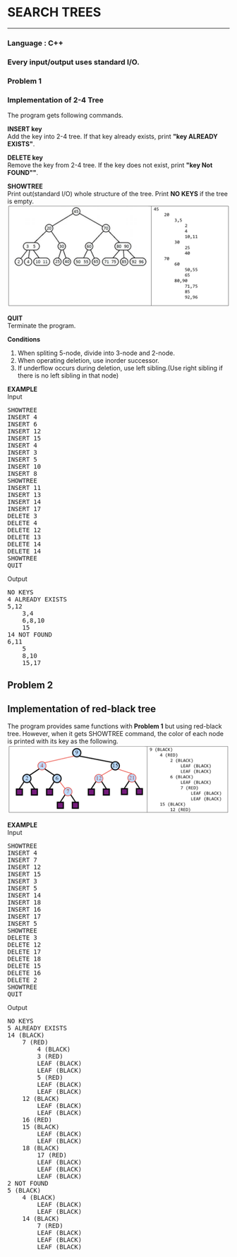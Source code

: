 # SEARCH TREES
-------------
   
### Language : C++   
### Every input/output uses standard I/O.   
   
### Problem 1   
### Implementation of 2-4 Tree   
The program gets following commands.   
   
**INSERT key**   
Add the key into 2-4 tree. If that key already exists, print __"key ALREADY EXISTS"__.
   
**DELETE key**   
Remove the key from 2-4 tree. If the key does not exist, print __"key Not FOUND""__.
   
**SHOWTREE**   
Print out(standard I/O) whole structure of the tree. Print __NO KEYS__ if the tree is empty.   
![Alt Text](./24tree.png)
   
**QUIT**   
Terminate the program.   
   
**Conditions**   
1. When spliting 5-node, divide into 3-node and 2-node.
2. When operating deletion, use inorder successor.
3. If underflow occurs during deletion, use left sibling.(Use right sibling if there is no left sibling in that node)
   
**EXAMPLE**   
Input   
<pre>
SHOWTREE   
INSERT 4   
INSERT 6   
INSERT 12   
INSERT 15   
INSERT 4   
INSERT 3   
INSERT 5   
INSERT 10   
INSERT 8   
SHOWTREE   
INSERT 11   
INSERT 13   
INSERT 14   
INSERT 17   
DELETE 3   
DELETE 4   
DELETE 12   
DELETE 13   
DELETE 14   
DELETE 14   
SHOWTREE   
QUIT   
</pre>   

Output   
<pre>
NO KEYS   
4 ALREADY EXISTS   
5,12   
    3,4   
    6,8,10   
    15   
14 NOT FOUND   
6,11   
    5   
    8,10   
    15,17   
</pre>   
   
## Problem 2   
## Implementation of red-black tree   
The program provides same functions with __Problem 1__ but using red-black tree.
However, when it gets SHOWTREE command, the color of each node is printed with its key as the following.   
![Alt Text](./rbt.png)   
   
**EXAMPLE**   
Input   
<pre>
SHOWTREE   
INSERT 4   
INSERT 7   
INSERT 12   
INSERT 15   
INSERT 3   
INSERT 5   
INSERT 14   
INSERT 18   
INSERT 16   
INSERT 17   
INSERT 5   
SHOWTREE   
DELETE 3   
DELETE 12   
DELETE 17   
DELETE 18   
DELETE 15   
DELETE 16   
DELETE 2   
SHOWTREE   
QUIT   
</pre>   

Output   
<pre>
NO KEYS   
5 ALREADY EXISTS   
14 (BLACK)   
    7 (RED)   
        4 (BLACK)   
	    3 (RED)   
		LEAF (BLACK)   
		LEAF (BLACK)   
	    5 (RED)   
		LEAF (BLACK)   
		LEAF (BLACK)   
	12 (BLACK)   
	    LEAF (BLACK)   
	    LEAF (BLACK)   
    16 (RED)   
	15 (BLACK)   
	    LEAF (BLACK)   
	    LEAF (BLACK)   
	18 (BLACK)   
	    17 (RED)   
		LEAF (BLACK)   
		LEAF (BLACK)   
	    LEAF (BLACK)   
2 NOT FOUND   
5 (BLACK)   
	4 (BLACK)   
	    LEAF (BLACK)   
	    LEAF (BLACK)   
	14 (BLACK)   
	    7 (RED)   
		LEAF (BLACK)   
		LEAF (BLACK)   
	    LEAF (BLACK)   
</pre>   
